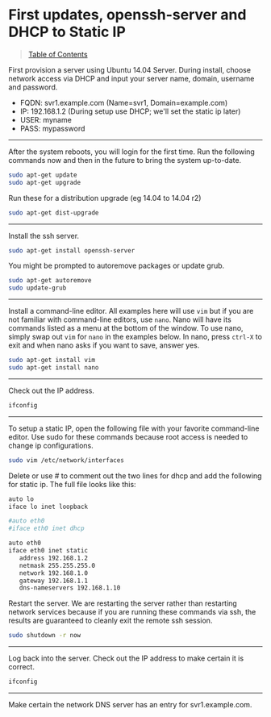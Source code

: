 # First updates, openssh-server and DHCP to Static IP

> [Table of Contents](https://github.com/jpfluger/examples)

First provision a server using Ubuntu 14.04 Server. During install, choose network access via DHCP and input your server name, domain, username and password. 

* FQDN: svr1.example.com (Name=svr1, Domain=example.com)
* IP: 192.168.1.2 (During setup use DHCP; we'll set the static ip later)
* USER: myname
* PASS: mypassword

---

After the system reboots, you will login for the first time. Run the following commands now and then in the future to bring the system up-to-date.

```bash
sudo apt-get update
sudo apt-get upgrade
```

Run these for a distribution upgrade (eg 14.04 to 14.04 r2)

```bash
sudo apt-get dist-upgrade
```

---

Install the ssh server.

```bash
sudo apt-get install openssh-server
```

You might be prompted to autoremove packages or update grub.

```bash
sudo apt-get autoremove
sudo update-grub
```

---

Install a command-line editor. All examples here will use `vim` but if you are not familiar with command-line editors, use `nano`. Nano will have its commands listed as a menu at the bottom of the window. To use nano, simply swap out `vim` for `nano` in the examples below. In nano, press `ctrl-X` to exit and when nano asks if you want to save, answer yes.

```bash
sudo apt-get install vim
sudo apt-get install nano
```

---

Check out the IP address.

```bash
ifconfig
```

---

To setup a static IP, open the following file with your favorite command-line editor. Use sudo for these commands because root access is needed to change ip configurations.

```bash
sudo vim /etc/network/interfaces
```

Delete or use # to comment out the two lines for dhcp and add the following for static ip. The full file looks like this:

```bash
auto lo
iface lo inet loopback

#auto eth0
#iface eth0 inet dhcp

auto eth0
iface eth0 inet static
   address 192.168.1.2
   netmask 255.255.255.0
   network 192.168.1.0
   gateway 192.168.1.1
   dns-nameservers 192.168.1.10
```

Restart the server. We are restarting the server rather than restarting network services because if you are running these commands via ssh, the results are guaranteed to cleanly exit the remote ssh session.

```bash
sudo shutdown -r now
```

---

Log back into the server. Check out the IP address to make certain it is correct.

```bash
ifconfig
```

---

Make certain the network DNS server has an entry for svr1.example.com.
